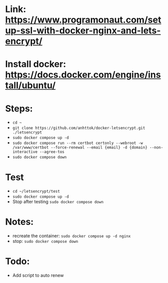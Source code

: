 # Link: https://www.programonaut.com/setup-ssl-with-docker-nginx-and-lets-encrypt/

# Install docker: https://docs.docker.com/engine/install/ubuntu/

# Steps:
- `cd ~`
- `git clone https://github.com/anhttok/docker-letsencrypt.git ./letsencrypt`
- `sudo docker compose up -d`
- `sudo docker compose run --rm certbot certonly --webroot -w /var/www/certbot --force-renewal --email {email} -d {domain} --non-interactive --agree-tos`
- `sudo docker compose down`

# Test
- `cd ~/letsencrypt/test`
- `sudo docker compose up -d`
- Stop after testing `sudo docker compose down`

# Notes:
- recreate the container: `sudo docker compose up -d nginx`
- stop: `sudo docker compose down`

# Todo:
- Add script to auto renew